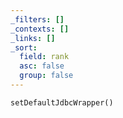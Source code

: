 ```yaml
---
_filters: []
_contexts: []
_links: []
_sort:
  field: rank
  asc: false
  group: false
---
```

`setDefaultJdbcWrapper()`